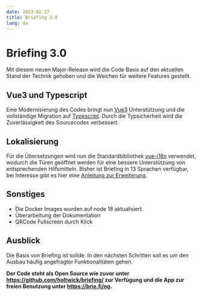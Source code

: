 ```yaml
---
date: 2023-02-27
title: Briefing 3.0
lang: de
---
```


# Briefing 3.0

Mit diesem neuen Major-Release wird die Code Basis auf den aktuellen Stand der Technik gehoben und die Weichen für weitere Features gestellt.

## Vue3 und Typescript

Eine Modernisierung des Codes bringt nun [Vue3](https://vuejs.org/) Unterstützung und die vollständige Migration auf [Typescript](https://www.typescriptlang.org/). Durch die Typsicherheit wird die Zuverlässigkeit des Sourcecodes verbessert.

## Lokalisierung

Für die Übersetzungen wird nun die Standardbibliothek [vue-i18n](https://vue-i18n.intlify.dev/) verwendet, wodurch die Türen geöffnet werden für eine bessere Unterstützung von entsprechenden Hilfsmitteln. Bisher ist Briefing in 13 Sprachen verfügbar, bei Interesse gibt es hier eine [Anleitung zur Erweiterung](../locales/README.md).

## Sonstiges

- Die Docker Images wurden auf node 18 aktualisiert.
- Überarbeitung der Dokumentation
- QRCode Fullscreen durch Klick

## Ausblick

Die Basis von Briefing ist solide. In den nächsten Schritten soll es um den Ausbau häufig angefragter Funktionalitäten gehen.

**Der Code steht als Open Source wie zuvor unter <https://github.com/holtwick/briefing/> zur Verfügung und die App zur freien Benutzung unter <https://brie.fi/ng>.**
